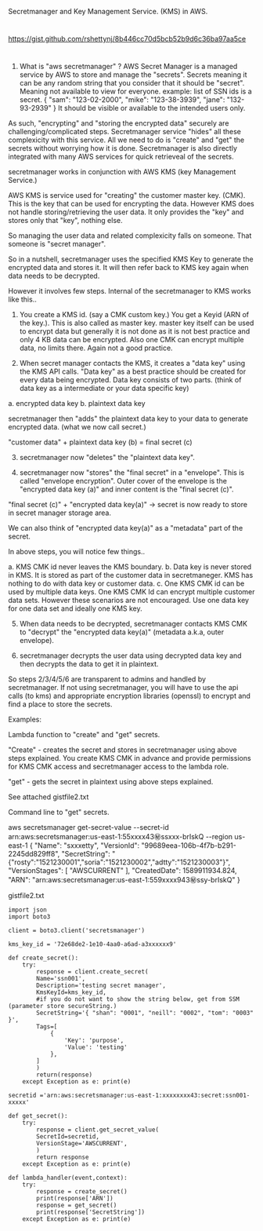 Secretmanager and Key Management Service. (KMS) in AWS.

##
#
https://gist.github.com/rshettynj/8b446cc70d5bcb52b9d6c36ba97aa5ce
#
##

1. What is "aws secretmanager" ?
AWS Secret Manager is a managed service by AWS to store and manage the "secrets". Secrets meaning it can be any random string that 
you consider that it should be "secret". Meaning not available to view for everyone. example: list of SSN ids is a secret.
{ "sam": "123-02-2000", "mike": "123-38-3939", "jane": "132-93-2939" }
It should be visible or available to the intended users only.

As such, "encrypting" and "storing the encrypted data" securely are challenging/complicated steps. 
Secretmanager service "hides" all these complexicity with this service. All we need to do is "create" and "get" the secrets 
without worrying how it is done.
Secretmanager is also directly integrated with many AWS services for quick retrieveal of the secrets.

secretmanager works in conjunction with AWS KMS (key Management Service.)

AWS KMS is service used for "creating" the customer master key. (CMK).  This is the key that can be used for encrypting the data.
However KMS does not handle storing/retrieving the user data. It only provides the "key" and stores only that "key", nothing else.

So managing the user data and related complexicity falls on someone. That someone is "secret manager".

So in a nutshell, secretmanager uses the specified KMS Key to generate the encrypted data and stores it. It will then refer back to
KMS key again when data needs to be decrypted.

However it involves few steps. Internal of the secretmanager to KMS works like this..

1. You create a KMS id. (say a CMK custom key.) You get a Keyid (ARN of the key.). This is also called as master key.
master key itself can be used to encrypt data but generally it is not done as it is not best practice and only 4 KB data can be 
encrypted.  Also one CMK can encrypt multiple data, no limits there.  Again not a good practice.

2. When secret manager contacts the KMS, it creates a "data key" using the KMS API calls. "Data key" as a best practice should be 
created for every data being encrypted. Data key consists of two parts.  (think of data key as a intermediate or your data specific
key)

a. encrypted data key
b. plaintext data key

secretmanager then "adds" the plaintext data key to your data to generate encrypted data. (what we now call secret.)

"customer data" +  plaintext data key (b)  =  final secret (c)

3. secretmanager now "deletes" the "plaintext data key".

4. secretmanager now "stores" the "final secret" in a "envelope".  This is called "envelope encryption".
Outer cover of the envelope is the "encrypted data key (a)" and inner content is the "final secret (c)".

"final secret (c)" + "encrypted data key(a)"  -> secret is now ready to store in secret manager storage area.

We can also think of "encrypted data key(a)" as a "metadata" part of the secret.

In above steps, you will notice few things..

a. KMS CMK id never leaves the KMS boundary.
b. Data key is never stored in KMS. It is stored as part of the customer data in secretmaneger. KMS has nothing to do with data key
or customer data.
c. One KMS CMK id can be used by multiple data keys. One KMS CMK Id can encrypt multiple customer data sets. However these 
scenarios are not encouraged. Use one data key for one data set and ideally one KMS key.

5. When data needs to be decrypted, secretmanager contacts KMS CMK to "decrypt" the "encrypted data key(a)" 
(metadata a.k.a, outer envelope).

6. secretmanager decrypts the user data using decrypted data key and then decrypts the data to get it in plaintext.

So steps 2/3/4/5/6 are transparent to admins and handled by secretmanager. If not using secretmanager, you will have to use the 
api calls (to kms) and appropriate encryption libraries (openssl) to encrypt and find a place to store the secrets.

Examples:

Lambda function to "create" and "get" secrets.

"Create" - creates the secret and stores in secretmanager using above steps explained. 
You create KMS CMK in advance and provide permissions for KMS CMK access and secretmanager access to the lambda role.

"get" - gets the secret in plaintext using above steps explained.

See attached gistfile2.txt

Command line to "get" secrets.

aws secretsmanager get-secret-value --secret-id arn:aws:secretsmanager:us-east-1:55xxxx43:secret:ssxxx-brIskQ --region us-east-1
{
    "Name": "sxxxetty",
    "VersionId": "99689eea-106b-4f7b-b291-2245dd829ff8",
    "SecretString": "{\"rosty\":\"1521230001\",\"soria\":\"1521230002\",\"adtty\":\"1521230003\"}",
    "VersionStages": [
        "AWSCURRENT"
    ],
    "CreatedDate": 1589911934.824,
    "ARN": "arn:aws:secretsmanager:us-east-1:559xxxx943:secret:ssy-brIskQ"
}



gistfile2.txt
```
import json
import boto3

client = boto3.client('secretsmanager')

kms_key_id = '72e68de2-1e10-4aa0-a6ad-a3xxxxxx9'

def create_secret():
    try:
        response = client.create_secret(
        Name='ssn001',
        Description='testing secret manager',
        KmsKeyId=kms_key_id,
        #if you do not want to show the string below, get from SSM (parameter store secureString.)
        SecretString='{ "shan": "0001", "neill": "0002", "tom": "0003" }',
        Tags=[
            {
                'Key': 'purpose',
                'Value': 'testing'
            },
        ]
        )
        return(response)
    except Exception as e: print(e)

secretid ='arn:aws:secretsmanager:us-east-1:xxxxxxxx43:secret:ssn001-xxxxx'

def get_secret():
    try:
        response = client.get_secret_value(
        SecretId=secretid,
        VersionStage='AWSCURRENT',
        )
        return response
    except Exception as e: print(e)

def lambda_handler(event,context):
    try:
        response = create_secret()
        print(response['ARN'])
        response = get_secret()
        print(response['SecretString'])
    except Exception as e: print(e)
```    
